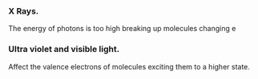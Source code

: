 
### X Rays. 
The energy of photons is too high breaking up molecules changing e
### Ultra violet and visible light. 
Affect the valence electrons of molecules exciting them to a higher state. 
